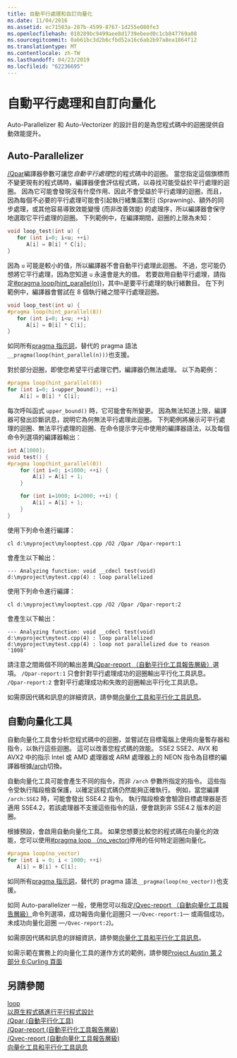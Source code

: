 ```yaml
---
title: 自動平行處理和自訂向量化
ms.date: 11/04/2016
ms.assetid: ec71583a-287b-4599-8767-1d255e080fe3
ms.openlocfilehash: 018289bc9499aee8d1739ebeed0c1cb847769a08
ms.sourcegitcommit: 0ab61bc3d2b6cfbd52a16c6ab2b97a8ea1864f12
ms.translationtype: MT
ms.contentlocale: zh-TW
ms.lasthandoff: 04/23/2019
ms.locfileid: "62236695"
---
```

# <a name="auto-parallelization-and-auto-vectorization"></a>自動平行處理和自訂向量化

Auto-Parallelizer 和 Auto-Vectorizer 的設計目的是為您程式碼中的迴圈提供自動效能提升。

## <a name="auto-parallelizer"></a>Auto-Parallelizer

[/Qpar](../build/reference/qpar-auto-parallelizer.md)編譯器參數可讓您*自動平行處理*您的程式碼中的迴圈。 當您指定這個旗標而不變更現有的程式碼時，編譯器便會評估程式碼，以尋找可能受益於平行處理的迴圈。 因為它可能會發現沒有什麼作用、因此不會受益於平行處理的迴圈，而且，因為每個不必要的平行處理可能會引起執行緒集區繁衍 (Sprawning)、額外的同步處理，或其他容易導致效能變慢 (而非改善效能) 的處理序，所以編譯器會保守地選取它平行處理的迴圈。 下列範例中，在編譯期間，迴圈的上限為未知：

```cpp
void loop_test(int u) {
   for (int i=0; i<u; ++i)
      A[i] = B[i] * C[i];
}
```

因為 `u` 可能是較小的值，所以編譯器不會自動平行處理此迴圈。 不過，您可能仍想將它平行處理，因為您知道 `u` 永遠會是大的值。 若要啟用自動平行處理，請指定[#pragma loop(hint_parallel(n))](../preprocessor/loop.md)，其中`n`是要平行處理的執行緒數目。 在下列範例中，編譯器會嘗試在 8 個執行緒之間平行處理迴圈。

```cpp
void loop_test(int u) {
#pragma loop(hint_parallel(8))
   for (int i=0; i<u; ++i)
      A[i] = B[i] * C[i];
}
```

如同所有[pragma 指示詞](../preprocessor/pragma-directives-and-the-pragma-keyword.md)，替代的 pragma 語法`__pragma(loop(hint_parallel(n)))`也支援。

對於部分迴圈，即使您希望平行處理它們，編譯器仍無法處理。 以下為範例：

```cpp
#pragma loop(hint_parallel(8))
for (int i=0; i<upper_bound(); ++i)
    A[i] = B[i] * C[i];
```

每次呼叫函式 `upper_bound()` 時，它可能會有所變更。 因為無法知道上限，編譯器可發出診斷訊息，說明它為何無法平行處理此迴圈。 下列範例將展示可平行處理的迴圈、無法平行處理的迴圈、在命令提示字元中使用的編譯器語法，以及每個命令列選項的編譯器輸出：

```cpp
int A[1000];
void test() {
#pragma loop(hint_parallel(0))
    for (int i=0; i<1000; ++i) {
        A[i] = A[i] + 1;
    }

    for (int i=1000; i<2000; ++i) {
        A[i] = A[i] + 1;
    }
}
```

使用下列命令進行編譯：

`cl d:\myproject\mylooptest.cpp /O2 /Qpar /Qpar-report:1`

會產生以下輸出：

```Output
--- Analyzing function: void __cdecl test(void)
d:\myproject\mytest.cpp(4) : loop parallelized
```

使用下列命令進行編譯：

`cl d:\myproject\mylooptest.cpp /O2 /Qpar /Qpar-report:2`

會產生以下輸出：

```Output
--- Analyzing function: void __cdecl test(void)
d:\myproject\mytest.cpp(4) : loop parallelized
d:\myproject\mytest.cpp(4) : loop not parallelized due to reason '1008'
```

請注意之間兩個不同的輸出差異[/Qpar-report （自動平行化工具報告層級）](../build/reference/qpar-report-auto-parallelizer-reporting-level.md)選項。 `/Qpar-report:1` 只會針對平行處理成功的迴圈輸出平行化工具訊息。 `/Qpar-report:2` 會對平行處理成功和失敗的迴圈輸出平行化工具訊息。

如需原因代碼和訊息的詳細資訊，請參閱[向量化工具和平行化工具訊息](../error-messages/tool-errors/vectorizer-and-parallelizer-messages.md)。

## <a name="auto-vectorizer"></a>自動向量化工具

自動向量化工具會分析您程式碼中的迴圈，並嘗試在目標電腦上使用向量暫存器和指令，以執行這些迴圈。 這可以改善您程式碼的效能。 SSE2 SSE2、AVX 和 AVX2 中的指示 Intel 或 AMD 處理器或 ARM 處理器上的 NEON 指令為目標的編譯器根據[/arch](../build/reference/arch-minimum-cpu-architecture.md)切換。

自動向量化工具可能會產生不同的指令，而非 `/arch` 參數所指定的指令。 這些指令受執行階段檢查保護，以確定該程式碼仍然能夠正確執行。 例如，當您編譯 `/arch:SSE2` 時，可能會發出 SSE4.2 指令。 執行階段檢查會驗證目標處理器是否適用 SSE4.2，若該處理器不支援這些指令的話，便會跳到非 SSE4.2 版本的迴圈。

根據預設，會啟用自動向量化工具。 如果您想要比較您的程式碼在向量化的效能，您可以使用[#pragma loop （no_vector)](../preprocessor/loop.md)停用的任何特定迴圈向量化。

```cpp
#pragma loop(no_vector)
for (int i = 0; i < 1000; ++i)
   A[i] = B[i] + C[i];
```

如同所有[pragma 指示詞](../preprocessor/pragma-directives-and-the-pragma-keyword.md)，替代的 pragma 語法`__pragma(loop(no_vector))`也支援。

如同 Auto-parallelizer 一般，使用您可以指定[/Qvec-report （自動向量化工具報告層級）](../build/reference/qvec-report-auto-vectorizer-reporting-level.md)命令列選項，成功報告向量化迴圈只 —`/Qvec-report:1`— 或兩個成功，未成功向量化迴圈 —`/Qvec-report:2`)。

如需原因代碼和訊息的詳細資訊，請參閱[向量化工具和平行化工具訊息](../error-messages/tool-errors/vectorizer-and-parallelizer-messages.md)。

如需示範在實務上的向量化工具的運作方式的範例，請參閱[Project Austin 第 2 部分 6:Curling 頁面](http://blogs.msdn.com/b/vcblog/archive/2012/09/27/10348494.aspx)

## <a name="see-also"></a>另請參閱

[loop](../preprocessor/loop.md)<br/>
[以原生程式碼進行平行程式設計](http://go.microsoft.com/fwlink/p/?linkid=263662)<br/>
[/Qpar (自動平行化工具)](../build/reference/qpar-auto-parallelizer.md)<br/>
[/Qpar-report (自動平行化工具報告層級)](../build/reference/qpar-report-auto-parallelizer-reporting-level.md)<br/>
[/Qvec-report (自動向量化工具報告層級)](../build/reference/qvec-report-auto-vectorizer-reporting-level.md)<br/>
[向量化工具和平行化工具訊息](../error-messages/tool-errors/vectorizer-and-parallelizer-messages.md)
